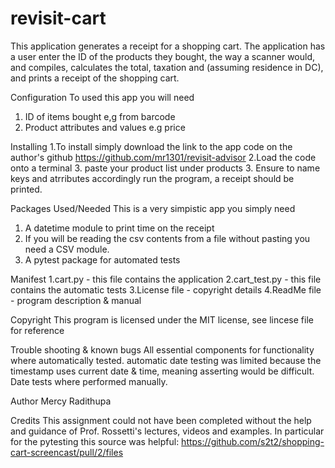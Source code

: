 # revisit-cart
This application generates a receipt for a shopping cart.
The application has a user enter the ID of the products they bought, the way a scanner would, and compiles, calculates the total, taxation and (assuming residence in DC), and prints a receipt of the shopping cart.

Configuration
To used this app you will need
1. ID of items bought e,g from barcode
2. Product attributes and values e.g price

Installing
1.To install simply download the link to the app code on the author's github https://github.com/mr1301/revisit-advisor
2.Load the code onto a terminal
3. paste your product list under products
3. Ensure to name keys and atrributes accordingly
run the program, a receipt should be printed.

Packages Used/Needed
This is a very simpistic app you simply need
1. A datetime module to print time on the receipt
2. If you will be reading the csv contents from a file without pasting you need a CSV module.
3. A pytest package for automated tests

Manifest
1.cart.py - this file contains the application
2.cart_test.py - this file contains the automatic tests
3.License file - copyright details
4.ReadMe file - program description & manual

Copyright
This program is licensed under the MIT license, see lincese file for reference

Trouble shooting & known bugs
All essential components for functionality where automatically tested. automatic date testing was limited because the timestamp uses current date & time, meaning asserting would be difficult. Date tests where performed manually.

Author
Mercy Radithupa

Credits
This assignment could not have been completed without the help and guidance of Prof. Rossetti's lectures, videos and examples. In particular for the pytesting this source was helpful: https://github.com/s2t2/shopping-cart-screencast/pull/2/files